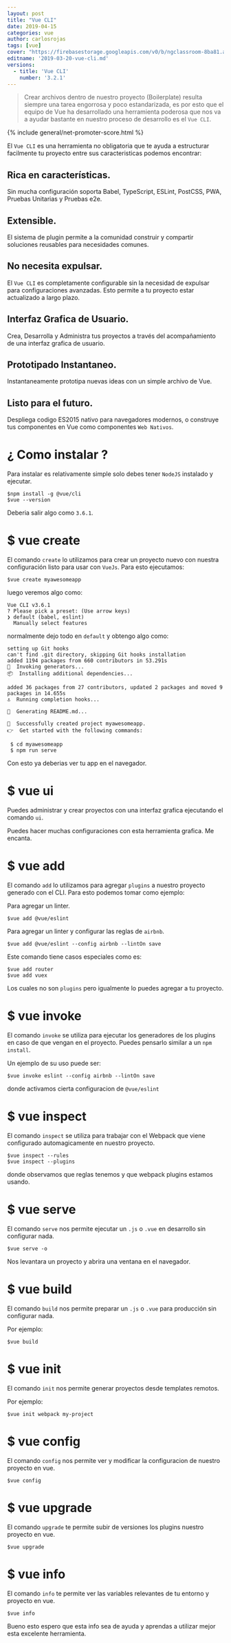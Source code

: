 ```yaml
---
layout: post
title: "Vue CLI"
date: 2019-04-15
categories: vue
author: carlosrojas
tags: [vue]
cover: "https://firebasestorage.googleapis.com/v0/b/ngclassroom-8ba81.appspot.com/o/posts%2F2019-04-15-vue-cli%2Fcover.png?alt=media&token=9dedf8b9-86c8-4520-a67a-53c943dee41f"
editname: '2019-03-20-vue-cli.md'
versions:
  - title: 'Vue CLI'
    number: '3.2.1'
---
```


> Crear archivos dentro de nuestro proyecto (Boilerplate) resulta siempre una tarea engorrosa y poco estandarizada, es por esto que el equipo de Vue ha desarrollado una herramienta poderosa que nos va a ayudar bastante en nuestro proceso de desarrollo es el `Vue CLI`.

<amp-img width="810" height="450" layout="responsive" src="https://firebasestorage.googleapis.com/v0/b/ngclassroom-8ba81.appspot.com/o/posts%2F2019-04-15-vue-cli%2Fcover.png?alt=media&token=9dedf8b9-86c8-4520-a67a-53c943dee41f"></amp-img>

{% include general/net-promoter-score.html %}

El `Vue CLI` es una herramienta no obligatoria que te ayuda a estructurar facilmente tu proyecto entre sus caracteristicas podemos encontrar:

<h2>Rica en características.</h2>

Sin mucha configuración soporta Babel, TypeScript, ESLint, PostCSS, PWA, Pruebas Unitarias y Pruebas e2e.

<h2>Extensible.</h2>

El sistema de plugin permite a la comunidad construir y compartir soluciones reusables para necesidades comunes.

<h2>No necesita expulsar.</h2>

El `Vue CLI` es completamente configurable sin la necesidad de expulsar para configuraciones avanzadas. Esto permite a tu proyecto estar actualizado a largo plazo.

<h2>Interfaz Grafica de Usuario.</h2>

Crea, Desarrolla y Administra tus proyectos a través del acompañamiento de una interfaz grafica de usuario.

<h2>Prototipado Instantaneo.</h2>

Instantaneamente prototipa nuevas ideas con un simple archivo de Vue.

<h2>Listo para el futuro.</h2>

Despliega codigo ES2015 nativo para navegadores modernos, o construye tus componentes en Vue como componentes `Web Nativos`.

# ¿ Como instalar ?

Para instalar es relativamente simple solo debes tener `NodeJS` instalado y ejecutar.

````
$npm install -g @vue/cli
$vue --version
````

Deberia salir algo como `3.6.1`.

# $ vue create

El comando `create` lo utilizamos para crear un proyecto nuevo con nuestra configuración listo para usar con `VueJs`. Para esto ejecutamos:

```
$vue create myawesomeapp
```

luego veremos algo como:

```
Vue CLI v3.6.1
? Please pick a preset: (Use arrow keys)
❯ default (babel, eslint) 
  Manually select features 
```

normalmente dejo todo en `default` y obtengo algo como:

````
setting up Git hooks
can't find .git directory, skipping Git hooks installation
added 1194 packages from 660 contributors in 53.291s
🚀  Invoking generators...
📦  Installing additional dependencies...

added 36 packages from 27 contributors, updated 2 packages and moved 9 packages in 14.655s
⚓  Running completion hooks...

📄  Generating README.md...

🎉  Successfully created project myawesomeapp.
👉  Get started with the following commands:

 $ cd myawesomeapp
 $ npm run serve
````

Con esto ya deberias ver tu app en el navegador.

# $ vue ui

Puedes administrar y crear proyectos con una interfaz grafica ejecutando el comando `ui`.

<amp-img width="1178" height="1001" layout="responsive" src="https://firebasestorage.googleapis.com/v0/b/ngclassroom-8ba81.appspot.com/o/posts%2F2019-04-15-vue-cli%2F00001%202019-04-13%20at%203.57.46%20PM%20Screen%20Shot%202019-04-13%20at%203.44.19%20PM.png?alt=media&token=9016e551-4a96-4224-81ac-922566cd527d"></amp-img>

<amp-img width="1174" height="1001" layout="responsive" src="https://firebasestorage.googleapis.com/v0/b/ngclassroom-8ba81.appspot.com/o/posts%2F2019-04-15-vue-cli%2F00002%202019-04-13%20at%203.57.46%20PM%20Screen%20Shot%202019-04-13%20at%203.44.54%20PM.png?alt=media&token=30a83af3-c359-4990-b537-74a42615212f"></amp-img>

<amp-img width="1176" height="1001" layout="responsive" src="https://firebasestorage.googleapis.com/v0/b/ngclassroom-8ba81.appspot.com/o/posts%2F2019-04-15-vue-cli%2F00003%202019-04-13%20at%203.57.46%20PM%20Screen%20Shot%202019-04-13%20at%203.45.44%20PM.png?alt=media&token=d1fe1c61-495c-4254-a048-f2c1460ca5f4"></amp-img>

<amp-img width="1177" height="1001" layout="responsive" src="https://firebasestorage.googleapis.com/v0/b/ngclassroom-8ba81.appspot.com/o/posts%2F2019-04-15-vue-cli%2F00004%202019-04-13%20at%203.57.46%20PM%20Screen%20Shot%202019-04-13%20at%203.45.59%20PM.png?alt=media&token=972bc47b-7312-4a5a-9936-6fffc9f62654"></amp-img>

<amp-img width="1178" height="1001" layout="responsive" src="https://firebasestorage.googleapis.com/v0/b/ngclassroom-8ba81.appspot.com/o/posts%2F2019-04-15-vue-cli%2F00005%202019-04-13%20at%203.57.46%20PM%20Screen%20Shot%202019-04-13%20at%203.51.41%20PM.png?alt=media&token=a87a261b-42c2-4acb-acaf-a153952bb5c3"></amp-img>

<amp-img width="1175" height="1001" layout="responsive" src="https://firebasestorage.googleapis.com/v0/b/ngclassroom-8ba81.appspot.com/o/posts%2F2019-04-15-vue-cli%2F00006%202019-04-13%20at%203.57.46%20PM%20Screen%20Shot%202019-04-13%20at%203.52.41%20PM.png?alt=media&token=0fb0760f-9295-4dc8-b7f1-075de05796e6"></amp-img>

<amp-img width="1184" height="1001" layout="responsive" src="https://firebasestorage.googleapis.com/v0/b/ngclassroom-8ba81.appspot.com/o/posts%2F2019-04-15-vue-cli%2F00007%202019-04-13%20at%203.57.46%20PM%20Screen%20Shot%202019-04-13%20at%203.52.54%20PM.png?alt=media&token=bcbf94ed-999f-4f7a-a2b4-6d5380fb5fdc"></amp-img>

<amp-img width="1175" height="1001" layout="responsive" src="https://firebasestorage.googleapis.com/v0/b/ngclassroom-8ba81.appspot.com/o/posts%2F2019-04-15-vue-cli%2F00008%202019-04-13%20at%203.57.46%20PM%20Screen%20Shot%202019-04-13%20at%203.53.04%20PM.png?alt=media&token=b4688173-0f98-4cbe-84ab-278e928cf2eb"></amp-img>

<amp-img width="1176" height="1001" layout="responsive" src="https://firebasestorage.googleapis.com/v0/b/ngclassroom-8ba81.appspot.com/o/posts%2F2019-04-15-vue-cli%2F00009%202019-04-13%20at%203.57.46%20PM%20Screen%20Shot%202019-04-13%20at%203.53.20%20PM.png?alt=media&token=692c9081-d759-4bff-adb5-4776be63e650"></amp-img>

Puedes hacer muchas configuraciones con esta herramienta grafica. Me encanta.

# $ vue add

El comando `add` lo utilizamos para agregar `plugins` a nuestro proyecto generado con el CLI. Para esto podemos tomar como ejemplo:

Para agregar un linter.

````
$vue add @vue/eslint
````

Para agregar un linter y configurar las reglas de `airbnb`.

```
$vue add @vue/eslint --config airbnb --lintOn save
```

Este comando tiene casos especiales como es:

````
$vue add router
$vue add vuex
````

Los cuales no son `plugins` pero igualmente lo puedes agregar a tu proyecto.

# $ vue invoke

El comando `invoke` se utiliza para ejecutar los generadores de los plugins en caso de que vengan en el proyecto. Puedes pensarlo similar a un `npm install`.

Un ejemplo de su uso puede ser:

````
$vue invoke eslint --config airbnb --lintOn save
````

donde activamos cierta configuracion de `@vue/eslint`

# $ vue inspect

El comando `inspect` se utiliza para trabajar con el Webpack que viene configurado automagicamente en nuestro proyecto.

````
$vue inspect --rules
$vue inspect --plugins
````

donde observamos que reglas tenemos y que webpack plugins estamos usando.

# $ vue serve

El comando `serve` nos permite ejecutar un `.js` o `.vue` en desarrollo sin configurar nada.

````
$vue serve -o
````

Nos levantara un proyecto y abrira una ventana en el navegador.

# $ vue build

El comando `build` nos permite preparar un `.js` o `.vue` para producción sin configurar nada.

Por ejemplo:

````
$vue build
````

# $ vue init

El comando `init` nos permite generar proyectos desde templates remotos.

Por ejemplo:

````
$vue init webpack my-project
````

# $ vue config

El comando `config` nos permite ver y modificar la configuracion de nuestro proyecto en vue.

````
$vue config
````

# $ vue upgrade

El comando `upgrade` te permite subir de versiones los plugins nuestro proyecto en vue.

````
$vue upgrade
````

# $ vue info

El comando `info` te permite ver las variables relevantes de tu entorno y proyecto en vue.

````
$vue info
````

Bueno esto espero que esta info sea de ayuda y aprendas a utilizar mejor esta excelente herramienta.